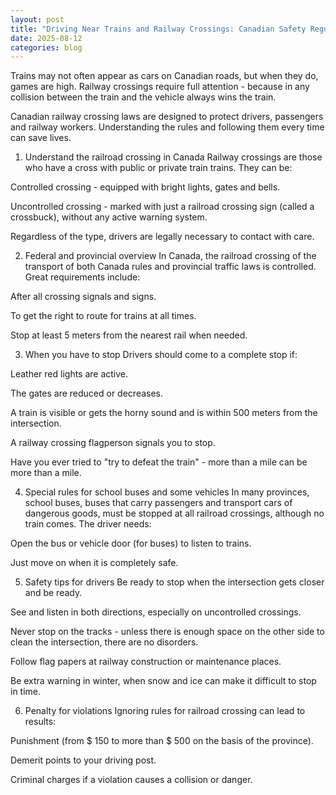 ```yaml
---
layout: post
title: "Driving Near Trains and Railway Crossings: Canadian Safety Regulations"
date: 2025-08-12
categories: blog
---
```


Trains may not often appear as cars on Canadian roads, but when they do, games are high. Railway crossings require full attention - because in any collision between the train and the vehicle always wins the train.

Canadian railway crossing laws are designed to protect drivers, passengers and railway workers. Understanding the rules and following them every time can save lives.

1. Understand the railroad crossing in Canada
Railway crossings are those who have a cross with public or private train trains. They can be:

Controlled crossing - equipped with bright lights, gates and bells.

Uncontrolled crossing - marked with just a railroad crossing sign (called a crossbuck), without any active warning system.

Regardless of the type, drivers are legally necessary to contact with care.

2. Federal and provincial overview
In Canada, the railroad crossing of the transport of both Canada rules and provincial traffic laws is controlled. Great requirements include:

After all crossing signals and signs.

To get the right to route for trains at all times.

Stop at least 5 meters from the nearest rail when needed.

3. When you have to stop
Drivers should come to a complete stop if:

Leather red lights are active.

The gates are reduced or decreases.

A train is visible or gets the horny sound and is within 500 meters from the intersection.

A railway crossing flagperson signals you to stop.

Have you ever tried to "try to defeat the train" - more than a mile can be more than a mile.

4. Special rules for school buses and some vehicles
In many provinces, school buses, buses that carry passengers and transport cars of dangerous goods, must be stopped at all railroad crossings, although no train comes. The driver needs:

Open the bus or vehicle door (for buses) to listen to trains.

Just move on when it is completely safe.

5. Safety tips for drivers
Be ready to stop when the intersection gets closer and be ready.

See and listen in both directions, especially on uncontrolled crossings.

Never stop on the tracks - unless there is enough space on the other side to clean the intersection, there are no disorders.

Follow flag papers at railway construction or maintenance places.

Be extra warning in winter, when snow and ice can make it difficult to stop in time.

6. Penalty for violations
Ignoring rules for railroad crossing can lead to results:

Punishment (from $ 150 to more than $ 500 on the basis of the province).

Demerit points to your driving post.

Criminal charges if a violation causes a collision or danger.